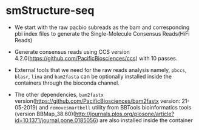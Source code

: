 # smStructure-seq

- We start with the raw pacbio subreads as the bam and corresponding pbi index files to generate the Single-Molecule Consensus Reads(HiFi Reads)  

- Generate consensus reads using CCS version 4.2.0(https://github.com/PacificBiosciences/ccs) with 10 passes.

- External tools that we need for the raw reads analysis namely, `pbccs`, `blasr`, `lima` and `bam2fasta` can be optionally installed inside the containers through the bioconda channel.

- The other dependencies, `bam2fastx` version(https://github.com/PacificBiosciences/bam2fastx version: 21-05-2019) and `removesmartbell` utility from BBTools bioinformatics tools (version BBMap_38.60)(http://journals.plos.org/plosone/article?id=10.1371/journal.pone.0185056) are also installed inside the container

